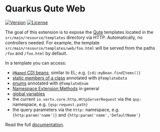 # Quarkus Qute Web

[![Version](https://img.shields.io/maven-central/v/io.quarkiverse.quteserverpages/quarkus-qute-server-pages.svg?label=Maven%20Central)](https://search.maven.org/artifact/io.quarkiverse.quteserverpages/quarkus-qute-server-pages)
[![License](https://img.shields.io/badge/License-Apache%202.0-blue.svg)](https://opensource.org/licenses/Apache-2.0)

The goal of this extension is to expose the [Qute](https://quarkus.io/guides/qute-reference) templates located in the `src/main/resource/templates` directory via HTTP. Automatically, no controllers needed. For example, the template `src/main/resource/templates/web/foo.html` will be served from the paths `/foo` and `/foo.html` by default.

In a template you can access:

- [`@Named` CDI beans](https://quarkus.io/guides/qute-reference#injecting-beans-directly-in-templates); similar to EL; e.g. `{cdi:myBean.findItems()}`
- [static members of a class](https://quarkus.io/guides/qute-reference#accessing-static-fields-and-methods) annotated with `@TemplateData`
- [enums](https://quarkus.io/guides/qute-reference#convenient-annotation-for-enums) annotated with `@TemplateEnum`
- [Namespace Extension Methods](https://quarkus.io/guides/qute-reference#namespace_extension_methods) in general
- [global variables](https://quarkus.io/guides/qute-reference#global_variables)
- the current `io.vertx.core.http.HttpServerRequest` via the `qsp:` namespace, e.g. `{qsp:request.path}`
- the query parameters via the `http:` namespace, e.g. `{http:param('name')}` and `{http:param('name','DefaultName'}`

Read the full [documentation](https://quarkiverse.github.io/quarkiverse-docs/quarkus-quteserverpages/dev/index.html).
